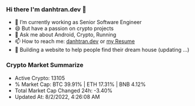 ### Hi there I'm danhtran.dev 👋

- 🔭 I’m currently working as Senior Software Engineer
- 😄 But have a passion on crypto projects
- 💬 Ask me about Android, Crypto, Running 
- 📫 How to reach me: <a href="https://danhtran.dev" target="_blank">danhtran.dev</a> or <a href="Developer-Resume.pdf" target="_blank">my Resume</a>
- 🌱 Building a website to help people find their dream house (updating ...)

### Crypto Market Summarize
- Active Crypto: 13105
- % Market Cap: BTC 39.91% | ETH 17.31% | BNB 4.12%
- Total Market Cap Changed 24h: -3.40%
- Updated At: 8/2/2022, 4:26:08 AM
